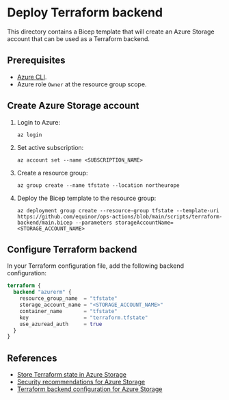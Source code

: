 # Deploy Terraform backend

This directory contains a Bicep template that will create an Azure Storage account that can be used as a Terraform backend.

## Prerequisites

- [Azure CLI](https://learn.microsoft.com/en-us/cli/azure/install-azure-cli).
- Azure role `Owner` at the resource group scope.

## Create Azure Storage account

1. Login to Azure:

   ```console
   az login
   ```

1. Set active subscription:

   ```console
   az account set --name <SUBSCRIPTION_NAME>
   ```

1. Create a resource group:

    ```console
    az group create --name tfstate --location northeurope
    ```

1. Deploy the Bicep template to the resource group:

   ```console
   az deployment group create --resource-group tfstate --template-uri https://github.com/equinor/ops-actions/blob/main/scripts/terraform-backend/main.bicep --parameters storageAccountName=<STORAGE_ACCOUNT_NAME>
   ```

## Configure Terraform backend

In your Terraform configuration file, add the following backend configuration:

```terraform
terraform {
  backend "azurerm" {
    resource_group_name  = "tfstate"
    storage_account_name = "<STORAGE_ACCOUNT_NAME>"
    container_name       = "tfstate"
    key                  = "terraform.tfstate"
    use_azuread_auth     = true
  }
}
```

## References

- [Store Terraform state in Azure Storage](https://learn.microsoft.com/en-us/azure/developer/terraform/store-state-in-azure-storage?tabs=azure-cli)
- [Security recommendations for Azure Storage](https://learn.microsoft.com/en-us/azure/storage/blobs/security-recommendations)
- [Terraform backend configuration for Azure Storage](https://www.terraform.io/language/settings/backends/azurerm)
